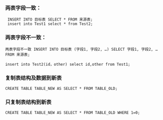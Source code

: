 ### 两表字段一致：

```
 INSERT INTO 目标表 SELECT * FROM 来源表;
 insert into Test1 select * from Test2;
```

### 两表字段不一致：

```
两表字段不一致 INSERT INTO 目标表 (字段1, 字段2, …) SELECT 字段1, 字段2, … FROM 来源表;

insert into Test2(id，other) select id,other from Test1;
```

### 复制表结构及数据到新表

```
CREATE TABLE TABLE_NEW AS SELECT * FROM TABLE_OLD;
```

### 只复制表结构到新表

```
CREATE TABLE TABLE_NEW AS SELECT * FROM TABLE_OLD WHERE 1=0;
```

